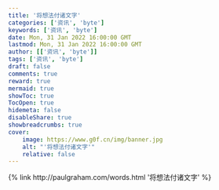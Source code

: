 ```yaml
---
title: '将想法付诸文字'
categories: ['资讯', 'byte']
keywords: ['资讯', 'byte']
date: Mon, 31 Jan 2022 16:00:00 GMT
lastmod: Mon, 31 Jan 2022 16:00:00 GMT
author: [['资讯', 'byte']]
tags: ['资讯', 'byte']
draft: false 
comments: true
reward: true 
mermaid: true 
showToc: true 
TocOpen: true 
hidemeta: false 
disableShare: true 
showbreadcrumbs: true 
cover:
    image: https://www.g0f.cn/img/banner.jpg
    alt: "'将想法付诸文字'"
    relative: false
---
```


<div>

</div>

<div>
{% link http://paulgraham.com/words.html '将想法付诸文字' %}
</div>

